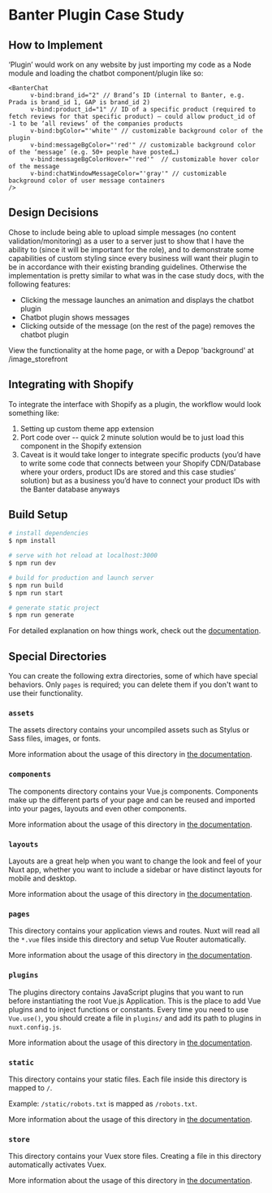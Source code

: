 # Banter Plugin Case Study

## How to Implement 

‘Plugin’ would work on any website by just importing my code as a Node module and loading the chatbot component/plugin like so:

```
<BanterChat
      v-bind:brand_id="2" // Brand’s ID (internal to Banter, e.g. Prada is brand_id 1, GAP is brand_id 2)
      v-bind:product_id="1" // ID of a specific product (required to fetch reviews for that specific product) — could allow product_id of -1 to be ‘all reviews’ of the companies products
      v-bind:bgColor="'white'" // customizable background color of the plugin
      v-bind:messageBgColor="'red'" // customizable background color of the ‘message’ (e.g. 50+ people have posted…)
      v-bind:messageBgColorHover="'red'"  // customizable hover color of the message
      v-bind:chatWindowMessageColor="'gray'" // customizable background color of user message containers
/>
```

## Design Decisions 
Chose to include being able to upload simple messages (no content validation/monitoring) as a user to a server just to show that I have the ability to (since it will be important for the role), and to demonstrate some capabilities of custom styling since every business will want their plugin to be in accordance with their existing branding guidelines. Otherwise the implementation is pretty similar to what was in the case study docs, with the following features:
- Clicking the message launches an animation and displays the chatbot plugin
- Chatbot plugin shows messages
- Clicking outside of the message (on the rest of the page) removes the chatbot plugin

View the functionality at the home page, or with a Depop 'background' at /image_storefront

## Integrating with Shopify

To integrate the interface with Shopify as a plugin, the workflow would look something like:
1. Setting up custom theme app extension 
2. Port code over -- quick 2 minute solution would be to just load this component in the Shopify extension
3. Caveat is it would take longer to integrate specific products (you’d have to write some code that connects between your Shopify CDN/Database where your orders, product IDs are stored and this case studies’ solution) but as a business you’d have to connect your product IDs with the Banter database anyways 





## Build Setup

```bash
# install dependencies
$ npm install

# serve with hot reload at localhost:3000
$ npm run dev

# build for production and launch server
$ npm run build
$ npm run start

# generate static project
$ npm run generate
```

For detailed explanation on how things work, check out the [documentation](https://nuxtjs.org).

## Special Directories

You can create the following extra directories, some of which have special behaviors. Only `pages` is required; you can delete them if you don't want to use their functionality.

### `assets`

The assets directory contains your uncompiled assets such as Stylus or Sass files, images, or fonts.

More information about the usage of this directory in [the documentation](https://nuxtjs.org/docs/2.x/directory-structure/assets).

### `components`

The components directory contains your Vue.js components. Components make up the different parts of your page and can be reused and imported into your pages, layouts and even other components.

More information about the usage of this directory in [the documentation](https://nuxtjs.org/docs/2.x/directory-structure/components).

### `layouts`

Layouts are a great help when you want to change the look and feel of your Nuxt app, whether you want to include a sidebar or have distinct layouts for mobile and desktop.

More information about the usage of this directory in [the documentation](https://nuxtjs.org/docs/2.x/directory-structure/layouts).


### `pages`

This directory contains your application views and routes. Nuxt will read all the `*.vue` files inside this directory and setup Vue Router automatically.

More information about the usage of this directory in [the documentation](https://nuxtjs.org/docs/2.x/get-started/routing).

### `plugins`

The plugins directory contains JavaScript plugins that you want to run before instantiating the root Vue.js Application. This is the place to add Vue plugins and to inject functions or constants. Every time you need to use `Vue.use()`, you should create a file in `plugins/` and add its path to plugins in `nuxt.config.js`.

More information about the usage of this directory in [the documentation](https://nuxtjs.org/docs/2.x/directory-structure/plugins).

### `static`

This directory contains your static files. Each file inside this directory is mapped to `/`.

Example: `/static/robots.txt` is mapped as `/robots.txt`.

More information about the usage of this directory in [the documentation](https://nuxtjs.org/docs/2.x/directory-structure/static).

### `store`

This directory contains your Vuex store files. Creating a file in this directory automatically activates Vuex.

More information about the usage of this directory in [the documentation](https://nuxtjs.org/docs/2.x/directory-structure/store).

